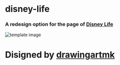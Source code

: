 # disney-life
### A redesign option for the page of [Disney Life](https://disneylife.com/)

![template image](https://cdn.dribbble.com/users/64146/screenshots/3290787/disneylife_dribbble_800.jpg?compress=1&resize=800x600)
# Disigned by [drawingartmk](https://www.instagram.com/drawingart.co)

